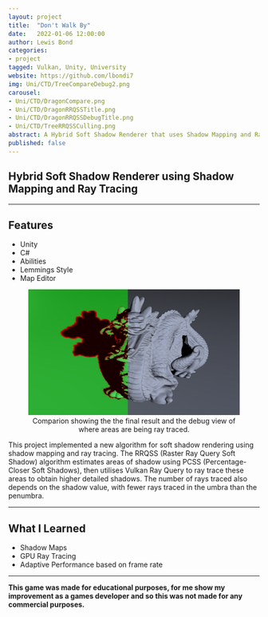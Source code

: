 ```yaml
---
layout: project
title:  "Don't Walk By"
date:   2022-01-06 12:00:00
author: Lewis Bond
categories: 
- project
tagged: Vulkan, Unity, University
website: https://github.com/lbondi7
img: Uni/CTD/TreeCompareDebug2.png
carousel:
- Uni/CTD/DragonCompare.png
- Uni/CTD/DragonRRQSSTitle.png
- Uni/CTD/DragonRRQSSDebugTitle.png
- Uni/CTD/TreeRRQSSCulling.png
abstract: A Hybrid Soft Shadow Renderer that uses Shadow Mapping and Ray Tracing 
published: false
---
```


## Hybrid Soft Shadow Renderer using Shadow Mapping and Ray Tracing 

---

## Features

- Unity
- C#
- Abilities
- Lemmings Style
- Map Editor

<center>
<figure>
    <a href="\assets\img\project\Uni\CTD\DragonCompareTitle.png"><img src="\assets\img\project\Uni\CTD\DragonCompareTitle.png" width="448" height="252"></a>
    <figcaption>Comparion showing the the final result and the debug view of where areas are being ray traced.</figcaption>
</figure>
</center>

This project implemented a new algorithm for soft shadow rendering using shadow mapping and ray tracing. The RRQSS (Raster Ray Query Soft Shadow) algorithm estimates areas of shadow using PCSS (Percentage-Closer Soft Shadows), then utilises Vulkan Ray Query to ray trace these areas to obtain higher detailed shadows. The number of rays traced also depends on the shadow value, with fewer rays traced in the umbra than the penumbra.

---

## What I Learned

 - Shadow Maps
 - GPU Ray Tracing
 - Adaptive Performance based on frame rate
 
---

**This game was made for educational purposes, for me show my improvement as a games developer and so this was not made for any commercial purposes.** 
